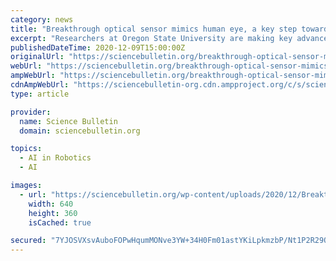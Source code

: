 ```yaml
---
category: news
title: "Breakthrough optical sensor mimics human eye, a key step toward better artificial intelligence"
excerpt: "Researchers at Oregon State University are making key advances with a new type of optical sensor that more closely mimics the human eye's ability to perceive ch"
publishedDateTime: 2020-12-09T15:00:00Z
originalUrl: "https://sciencebulletin.org/breakthrough-optical-sensor-mimics-human-eye-a-key-step-toward-better-artificial-intelligence/"
webUrl: "https://sciencebulletin.org/breakthrough-optical-sensor-mimics-human-eye-a-key-step-toward-better-artificial-intelligence/"
ampWebUrl: "https://sciencebulletin.org/breakthrough-optical-sensor-mimics-human-eye-a-key-step-toward-better-artificial-intelligence/?amp"
cdnAmpWebUrl: "https://sciencebulletin-org.cdn.ampproject.org/c/s/sciencebulletin.org/breakthrough-optical-sensor-mimics-human-eye-a-key-step-toward-better-artificial-intelligence/?amp"
type: article

provider:
  name: Science Bulletin
  domain: sciencebulletin.org

topics:
  - AI in Robotics
  - AI

images:
  - url: "https://sciencebulletin.org/wp-content/uploads/2020/12/Breakthrough-optical-sensor-mimics-human-eye-a-key-step-toward-better-artificial-intelligence.jpg"
    width: 640
    height: 360
    isCached: true

secured: "7YJOSVXsvAuboFOPwHqumMONve3YW+34H0Fm01astYKiLpkmzbP/Nt1P2R29QjHn4RmcHFZHyOVBhrvxBZjNwBL5nmikeL/b5i//X7HLqMHq2KyxVn25Eckx/QSdTD1Ym8qBHK3bU3QrrthEW6ouP+VpFocTrPAPu/ZnIPI/CMPVdgwSZY0jwou4qNVVwBNYPU/TSni4pHtxtE90eimvie817GVDGu4bozStzg7fgVS8m8mKdp2fgkFB9s7NHHgaVBLOfunMXo9tiIT7kdhp5HZpeIG2Cbyi21zbXNLTseUoKTaXSu5k90sT023v4xy0NgBKFTu87PP778zEZ1GumAR7p4oRUmfcy7AD7lzR7M4=;DxLNfcTw5iiAXJ8liY3n+A=="
---
```


